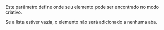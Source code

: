 Este parâmetro define onde seu elemento pode ser encontrado no modo criativo.

Se a lista estiver vazia, o elemento não será adicionado a nenhuma aba.